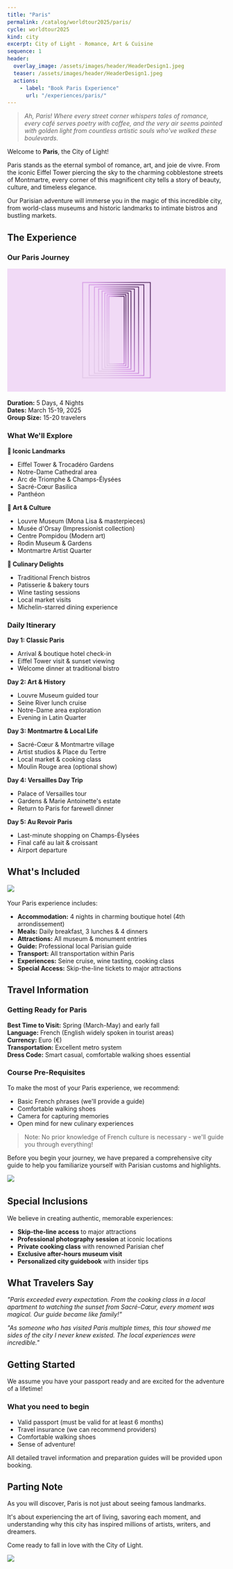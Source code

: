 ```yaml
---
title: "Paris" 
permalink: /catalog/worldtour2025/paris/
cycle: worldtour2025
kind: city
excerpt: City of Light - Romance, Art & Cuisine
sequence: 1
header:
  overlay_image: /assets/images/header/HeaderDesign1.jpeg
  teaser: /assets/images/header/HeaderDesign1.jpeg
  actions:
    - label: "Book Paris Experience"
      url: "/experiences/paris/"
---
```


>*Ah, Paris! Where every street corner whispers tales of romance, every café serves poetry with coffee, and the very air seems painted with golden light from countless artistic souls who've walked these boulevards.*

Welcome to **Paris**, the City of Light! 

Paris stands as the eternal symbol of romance, art, and joie de vivre. From the iconic Eiffel Tower piercing the sky to the charming cobblestone streets of Montmartre, every corner of this magnificent city tells a story of beauty, culture, and timeless elegance.

Our Parisian adventure will immerse you in the magic of this incredible city, from world-class museums and historic landmarks to intimate bistros and bustling markets.

## The Experience

### Our Paris Journey

![](/assets/images/header/HeaderDesign7.jpeg)

**Duration:** 5 Days, 4 Nights  
**Dates:** March 15-19, 2025  
**Group Size:** 15-20 travelers

### What We'll Explore

**🗼 Iconic Landmarks**
- Eiffel Tower & Trocadéro Gardens
- Notre-Dame Cathedral area
- Arc de Triomphe & Champs-Élysées
- Sacré-Cœur Basilica
- Panthéon

**🎨 Art & Culture**
- Louvre Museum (Mona Lisa & masterpieces)
- Musée d'Orsay (Impressionist collection)
- Centre Pompidou (Modern art)
- Rodin Museum & Gardens
- Montmartre Artist Quarter

**🥐 Culinary Delights**
- Traditional French bistros
- Patisserie & bakery tours
- Wine tasting sessions
- Local market visits
- Michelin-starred dining experience

### Daily Itinerary

**Day 1: Classic Paris**
- Arrival & boutique hotel check-in
- Eiffel Tower visit & sunset viewing
- Welcome dinner at traditional bistro

**Day 2: Art & History**
- Louvre Museum guided tour
- Seine River lunch cruise
- Notre-Dame area exploration
- Evening in Latin Quarter

**Day 3: Montmartre & Local Life**
- Sacré-Cœur & Montmartre village
- Artist studios & Place du Tertre
- Local market & cooking class
- Moulin Rouge area (optional show)

**Day 4: Versailles Day Trip**
- Palace of Versailles tour
- Gardens & Marie Antoinette's estate
- Return to Paris for farewell dinner

**Day 5: Au Revoir Paris**
- Last-minute shopping on Champs-Élysées
- Final café au lait & croissant
- Airport departure

## What's Included

![](/assets/images/Session.png)

Your Paris experience includes:

- **Accommodation:** 4 nights in charming boutique hotel (4th arrondissement)
- **Meals:** Daily breakfast, 3 lunches & 4 dinners
- **Attractions:** All museum & monument entries
- **Guide:** Professional local Parisian guide
- **Transport:** All transportation within Paris
- **Experiences:** Seine cruise, wine tasting, cooking class
- **Special Access:** Skip-the-line tickets to major attractions

## Travel Information

### Getting Ready for Paris

**Best Time to Visit:** Spring (March-May) and early fall  
**Language:** French (English widely spoken in tourist areas)  
**Currency:** Euro (€)  
**Transportation:** Excellent metro system  
**Dress Code:** Smart casual, comfortable walking shoes essential

### Course Pre-Requisites 

To make the most of your Paris experience, we recommend:

- Basic French phrases (we'll provide a guide)
- Comfortable walking shoes
- Camera for capturing memories
- Open mind for new culinary experiences

> Note: No prior knowledge of French culture is necessary - we'll guide you through everything!

Before you begin your journey, we have prepared a comprehensive city guide to help you familiarize yourself with Parisian customs and highlights.

![](/assets/images/Lab.png)

## Special Inclusions

We believe in creating authentic, memorable experiences:

- **Skip-the-line access** to major attractions
- **Professional photography session** at iconic locations
- **Private cooking class** with renowned Parisian chef
- **Exclusive after-hours museum visit**
- **Personalized city guidebook** with insider tips

## What Travelers Say

*"Paris exceeded every expectation. From the cooking class in a local apartment to watching the sunset from Sacré-Cœur, every moment was magical. Our guide became like family!"*

*"As someone who has visited Paris multiple times, this tour showed me sides of the city I never knew existed. The local experiences were incredible."*

## Getting Started

We assume you have your passport ready and are excited for the adventure of a lifetime!

### What you need to begin

- Valid passport (must be valid for at least 6 months)
- Travel insurance (we can recommend providers)
- Comfortable walking shoes
- Sense of adventure!

All detailed travel information and preparation guides will be provided upon booking.

## Parting Note

As you will discover, Paris is not just about seeing famous landmarks.

It's about experiencing the art of living, savoring each moment, and understanding why this city has inspired millions of artists, writers, and dreamers.

Come ready to fall in love with the City of Light.

![](/assets/images/end.jpeg)